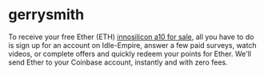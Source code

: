 # gerrysmith
To receive your free Ether (ETH) [innosilicon a10 for sale](https://innosiliconminers.net/shop/), all you have to do is sign up for an account on Idle-Empire, answer a few paid surveys, watch videos, or complete offers and quickly redeem your points for Ether. We'll send Ether to your Coinbase account, instantly and with zero fees.
